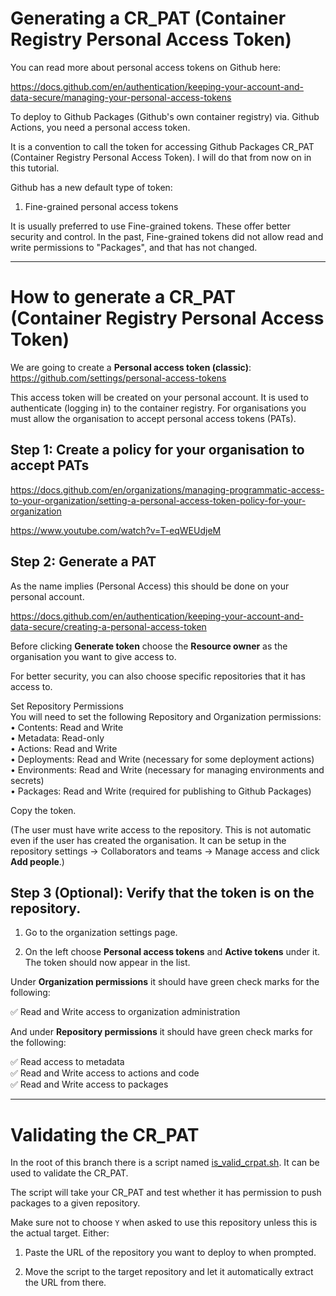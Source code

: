 # Generating a CR_PAT (Container Registry Personal Access Token)

You can read more about personal access tokens on Github here:

https://docs.github.com/en/authentication/keeping-your-account-and-data-secure/managing-your-personal-access-tokens

To deploy to Github Packages (Github's own container registry) via. Github Actions, you need a personal access token.

It is a convention to call the token for accessing Github Packages CR_PAT (Container Registry Personal Access Token). I will do that from now on in this tutorial.

Github has a new default type of token:

1. Fine-grained personal access tokens

It is usually preferred to use Fine-grained tokens. These offer better security and control. In the past, Fine-grained tokens did not allow read and write permissions to "Packages", and that has not changed.

---

# How to generate a CR_PAT (Container Registry Personal Access Token)

We are going to create a **Personal access token (classic)**: https://github.com/settings/personal-access-tokens

This access token will be created on your personal account. It is used to authenticate (logging in) to the container registry. For organisations you must allow the organisation to accept personal access tokens (PATs).

## Step 1: Create a policy for your organisation to accept PATs

https://docs.github.com/en/organizations/managing-programmatic-access-to-your-organization/setting-a-personal-access-token-policy-for-your-organization

https://www.youtube.com/watch?v=T-eqWEUdjeM

## Step 2: Generate a PAT

As the name implies (Personal Access) this should be done on your personal account.

https://docs.github.com/en/authentication/keeping-your-account-and-data-secure/creating-a-personal-access-token

Before clicking **Generate token** choose the **Resource owner** as the organisation you want to give access to.

For better security, you can also choose specific repositories that it has access to. 

Set Repository Permissions  
You will need to set the following Repository and Organization permissions:
	•	Contents: Read and Write  
	•	Metadata: Read-only  
	•	Actions: Read and Write  
	•	Deployments: Read and Write (necessary for some deployment actions)  
	•	Environments: Read and Write (necessary for managing environments and secrets)  
	•	Packages: Read and Write (required for publishing to Github Packages)  

Copy the token. 

(The user must have write access to the repository. This is not automatic even if the user has created the organisation. It can be setup in the repository settings -> Collaborators and teams -> Manage access and click **Add people**.)

## Step 3 (Optional): Verify that the token is on the repository. 

1. Go to the organization settings page.

2. On the left choose **Personal access tokens** and **Active tokens** under it. The token should now appear in the list. 

Under **Organization permissions** it should have green check marks for the following:

✅ Read and Write access to organization administration  

And under **Repository permissions** it should have green check marks for the following:

✅ Read access to metadata  
✅ Read and Write access to actions and code  
✅ Read and Write access to packages  

---

# Validating the CR_PAT

In the root of this branch there is a script named [is_valid_crpat.sh](../is_valid_crpat.sh). It can be used to validate the CR_PAT.

The script will take your CR_PAT and test whether it has permission to push packages to a given repository.

Make sure not to choose `Y` when asked to use this repository unless this is the actual target. Either:

1. Paste the URL of the repository you want to deploy to when prompted.

2. Move the script to the target repository and let it automatically extract the URL from there.

